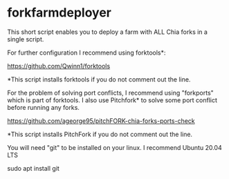 # forkfarmdeployer
This short script enables you to deploy a farm with ALL Chia forks in a single script. 

For further configuration I recommend using forktools*:

https://github.com/Qwinn1/forktools

*This script installs forktools if you do not comment out the line.

For the problem of solving port conflicts, I recommend using "forkports" which is part of forktools. I also use Pitchfork* to solve some port conflict before running any forks.

https://github.com/ageorge95/pitchFORK-chia-forks-ports-check

*This script installs PitchFork if you do not comment out the line.

You will need "git" to be installed on your linux. I recommend Ubuntu 20.04 LTS

sudo apt install git
